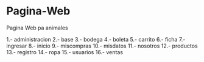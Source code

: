 # Pagina-Web
Pagina Web pa animales

1.- administracion
2.- base
3.- bodega
4.- boleta
5.- carrito
6.- ficha
7.- ingresar
8.- inicio
9.- miscompras
10.- misdatos
11.- nosotros
12.- productos
13.- registro
14.- ropa
15.- usuarios
16.- ventas
